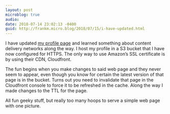 ```yaml
---
layout: post
microblog: true
audio: 
date: 2018-07-14 23:02:13 -0400
guid: http://frankm.micro.blog/2018/07/15/i-have-updated.html
---
```

I have updated [my profile page](https://frankm.org/) and learned something about content delivery networks along the way. I host my profile in a S3 bucket that I have now configured for HTTPS. The only way to use Amazon’s SSL certificate is by using their CDN, Cloudfront. 

The fun begins when you make changes to said web page and they never seem to appear, even though you know for certain the latest version of that page is in the bucket. Turns out you need to invalidate that page in the Cloudfront console to force it to be refreshed in the cache. Along the way I made changes to the TTL for the page. 

All fun geeky stuff, but really too many hoops to serve a simple web page with one picture. 
